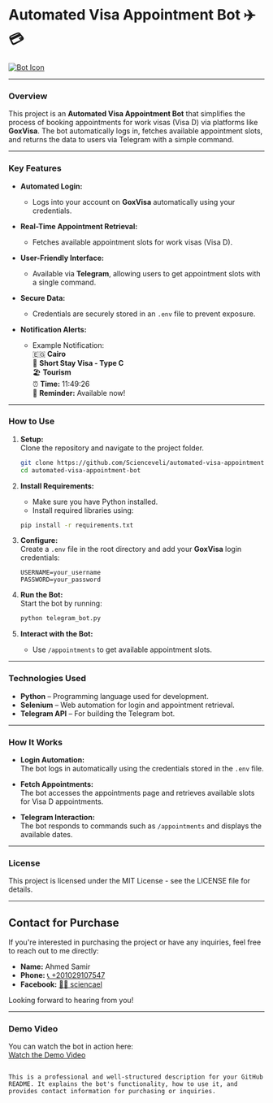 # **Automated Visa Appointment Bot** ✈️💳

[![Bot Icon](https://example.com/new-bot-icon.png)](https://www.goxvisa.com/)

---

### **Overview**

This project is an **Automated Visa Appointment Bot** that simplifies the process of booking appointments for work visas (Visa D) via platforms like **GoxVisa**. The bot automatically logs in, fetches available appointment slots, and returns the data to users via Telegram with a simple command.

---

### **Key Features**

- **Automated Login:**  
  - Logs into your account on **GoxVisa** automatically using your credentials.

- **Real-Time Appointment Retrieval:**  
  - Fetches available appointment slots for work visas (Visa D).

- **User-Friendly Interface:**  
  - Available via **Telegram**, allowing users to get appointment slots with a single command.

- **Secure Data:**  
  - Credentials are securely stored in an `.env` file to prevent exposure.

- **Notification Alerts:**  
  - Example Notification:  
    🇪🇬 **Cairo**  
    🛂 **Short Stay Visa - Type C**  
    🏖️ **Tourism**  
    ⏰ **Time:** 11:49:26  
    🔔 **Reminder:** Available now!

---

### **How to Use**

1. **Setup:**  
   Clone the repository and navigate to the project folder.
   ```bash
   git clone https://github.com/Scienceveli/automated-visa-appointment-bot.git
   cd automated-visa-appointment-bot
   ```

2. **Install Requirements:**  
   - Make sure you have Python installed.
   - Install required libraries using:
   ```bash
   pip install -r requirements.txt
   ```

3. **Configure:**  
   Create a `.env` file in the root directory and add your **GoxVisa** login credentials:
   ```text
   USERNAME=your_username
   PASSWORD=your_password
   ```

4. **Run the Bot:**  
   Start the bot by running:
   ```bash
   python telegram_bot.py
   ```

5. **Interact with the Bot:**  
   - Use `/appointments` to get available appointment slots.

---

### **Technologies Used**

- **Python** – Programming language used for development.
- **Selenium** – Web automation for login and appointment retrieval.
- **Telegram API** – For building the Telegram bot.

---

### **How It Works**

- **Login Automation:**  
   The bot logs in automatically using the credentials stored in the `.env` file.

- **Fetch Appointments:**  
   The bot accesses the appointments page and retrieves available slots for Visa D appointments.

- **Telegram Interaction:**  
   The bot responds to commands such as `/appointments` and displays the available dates.

---

### **License**

This project is licensed under the MIT License - see the LICENSE file for details.

---

## **Contact for Purchase**

If you're interested in purchasing the project or have any inquiries, feel free to reach out to me directly:

- **Name:** Ahmed Samir  
- **Phone:** [📞 +201029107547](tel:+201029107547)  
- **Facebook:** [🧑‍💻 sciencael](https://www.facebook.com/sciencael)

Looking forward to hearing from you!

---

### **Demo Video**

You can watch the bot in action here:  
[Watch the Demo Video](https://www.youtube.com/watch?v=Z0MhodgYfmc)
```

This is a professional and well-structured description for your GitHub README. It explains the bot's functionality, how to use it, and provides contact information for purchasing or inquiries.
